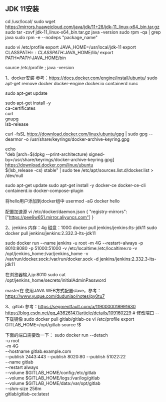 JDK 11安装
----------
cd /usr/local/
sudo wget https://mirrors.huaweicloud.com/java/jdk/11+28/jdk-11_linux-x64_bin.tar.gz
sudo tar -zxvf jdk-11_linux-x64_bin.tar.gz
java -version
sudo rpm -qa | grep java
sudo rpm -e --nodeps "package_name"

sudo vi /etc/profile
export JAVA_HOME=/usr/local/jdk-11
export CLASSPATH=$:CLASSPATH:$JAVA_HOME/lib/
export PATH=$PATH:$JAVA_HOME/bin

source /etc/profile ; java -version



1、docker安装
参考：https://docs.docker.com/engine/install/ubuntu/
sudo apt-get remove docker docker-engine docker.io containerd runc

sudo apt-get update

sudo apt-get install -y \
    ca-certificates \
    curl \
    gnupg \
    lsb-release
	
curl -fsSL https://download.docker.com/linux/ubuntu/gpg | sudo gpg --dearmor -o /usr/share/keyrings/docker-archive-keyring.gpg

echo \
  "deb [arch=$(dpkg --print-architecture) signed-by=/usr/share/keyrings/docker-archive-keyring.gpg] https://download.docker.com/linux/ubuntu \
  $(lsb_release -cs) stable" | sudo tee /etc/apt/sources.list.d/docker.list > /dev/null
  
sudo apt-get update
sudo apt-get install -y docker-ce docker-ce-cli containerd.io docker-compose-plugin

将hello用户添加到docker组中
usermod -aG docker hello

配置加速源
vi /etc/docker/daemon.json
{
"registry-mirrors": ["https://pee6w651.mirror.aliyuncs.com"]
}




2、jenkins
内存：4g
磁盘：100G
docker pull jenkins/jenkins:lts-jdk11
sudo docker pull jenkins/jenkins:2.332.3-lts-jdk11

sudo docker run --name jenkins -u root -m 4G --restart=always -p 8010:8080 -p 51000:51000 -v /etc/localtime:/etc/localtime:ro -v /opt/jenkins_home:/var/jenkins_home -v /var/run/docker.sock:/var/run/docker.sock -d jenkins/jenkins:2.332.3-lts-jdk11

在浏览器输入ip:8010
sudo cat /opt/jenkins_home/secrets/initialAdminPassword

master在
使用JAVA WEB方式配置slave，参考：https://www.yuque.com/duduniao/notes/py0tu7

3、gitlab
参考：https://segmentfault.com/a/1190000018991630
      https://blog.csdn.net/qq_43626147/article/details/109160229  # 修改端口
-- 下载镜像
sudo docker pull gitlab/gitlab-ce
vi /etc/profile
export GITLAB_HOME=/opt/gitlab
source !$

下面的端口需要改一下：
sudo docker run --detach \
  -u root \
  -m 4G \
  --hostname gitlab.example.com \
  --publish 2443:443 --publish 8020:80 --publish 51022:22 \
  --name gitlab \
  --restart always \
  --volume $GITLAB_HOME/config:/etc/gitlab \
  --volume $GITLAB_HOME/logs:/var/log/gitlab \
  --volume $GITLAB_HOME/data:/var/opt/gitlab \
  --shm-size 256m \
  gitlab/gitlab-ce:latest
